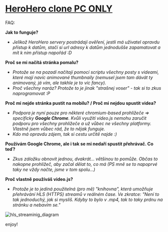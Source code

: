 # [HeroHero clone PC ONLY](https://dzendys.github.io/HeroHero/)

FAQ:

**Jak to funguje?**
- _Jelikož HeroHero servery postrádají ověření, jestli má uživatel opravdu přístup k datům, stačí si url adresy k datům jednodušše zapamatovat a mít k nim přístup napořád :D_

**Proč se mi načítá stránka pomalu?**
- _Protože se na pozadí načítají pomocí scriptu všechny posty s videami, které mají navíc animované thumbnaily (nemusel jsem tam dávát ty animovaný, já vím, ale takhle je to víc fancy)._
- _Proč všechny naráz? Protože to je jinak "strašnej voser" - tak si to zkus naprogramovat :P_

**Proč mi nejde stránka pustit na mobilu? / Proč mi nejdou spustit videa?**
- _Podpora je nyní pouze pro některé chromium-based prohlížeče => specificky **Google Chrome**. Kvůli využití video.js nemohu zaručit podporu pro všechny prohlížeče a už vůbec ne všechny platformy. Vlastně jsem vůbec rád, že to nějak funguje._
- _Kdo má opravdu zájem, tak si cestu určitě najde :)_

**Používám Google Chrome, ale i tak se mi nedaří spustit přehrávač. Co teď?**
- _Zkus záložku obnovit jednou, dvakrát... většinou to pomůže. Občas to nakopne prohlížeč, aby začal dělat to, co má (PS mně se to napoprvé taky ne vždy načte, jsme v tom spolu...)_

**Proč vlastně používáš video.js?**
- _Protože je to jediná použitelná (pro mě) "knihovna", která umožňuje přehrávání HLS (HTTPS) streamů v reálném čase. Ve zkratce: "Není to tak jednoduchý, jak si myslíš. Kdyby to bylo v .mp4, tak to taky prdnu na stránku a nebavím se."_

![hls_streaminig_diagram](https://github.com/Dzendys/HeroHero/assets/91016931/b1d5e636-26ab-4805-8d78-ea265f171de7)

enjoy!
